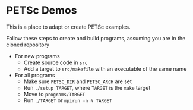 # PETSc Demos

This is a place to adapt or create PETSc examples.

Follow these steps to create and build programs, assuming you are in the cloned repository

* For new programs
  * Create source code in `src`
  * Add a target to `src/makefile` with an executable of the same name
* For all programs
  * Make sure `PETSC_DIR` and `PETSC_ARCH` are set
  * Run `./setup TARGET`, where `TARGET` is the `make` target
  * Move to `programs/TARGET`
  * Run `./TARGET` or `mpirun -n N TARGET`

